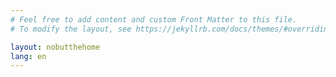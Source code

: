 ```yaml
---
# Feel free to add content and custom Front Matter to this file.
# To modify the layout, see https://jekyllrb.com/docs/themes/#overriding-theme-defaults

layout: nobutthehome
lang: en
---
```

